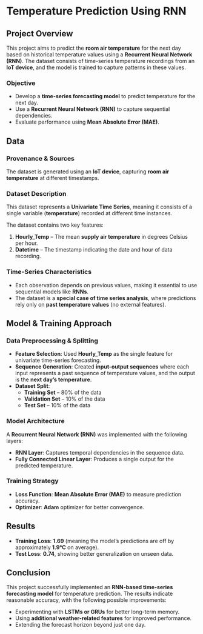 # **Temperature Prediction Using RNN**  

## **Project Overview**  
This project aims to predict the **room air temperature** for the next day based on historical temperature values using a **Recurrent Neural Network (RNN)**. The dataset consists of time-series temperature recordings from an **IoT device**, and the model is trained to capture patterns in these values.  

### **Objective**  
- Develop a **time-series forecasting model** to predict temperature for the next day.  
- Use a **Recurrent Neural Network (RNN)** to capture sequential dependencies.  
- Evaluate performance using **Mean Absolute Error (MAE)**.  

## **Data**  

### **Provenance & Sources**  
The dataset is generated using an **IoT device**, capturing **room air temperature** at different timestamps.  

### **Dataset Description**  
This dataset represents a **Univariate Time Series**, meaning it consists of a single variable (**temperature**) recorded at different time instances.  

The dataset contains two key features:  
1. **Hourly_Temp** – The mean **supply air temperature** in degrees Celsius per hour.  
2. **Datetime** – The timestamp indicating the date and hour of data recording.  

### **Time-Series Characteristics**  
- Each observation depends on previous values, making it essential to use sequential models like **RNNs**.  
- The dataset is a **special case of time series analysis**, where predictions rely only on **past temperature values** (no external features).  

## **Model & Training Approach**  
### **Data Preprocessing & Splitting**  
- **Feature Selection**: Used **Hourly_Temp** as the single feature for univariate time-series forecasting.  
- **Sequence Generation**: Created **input-output sequences** where each input represents a past sequence of temperature values, and the output is the **next day’s temperature**.  
- **Dataset Split**:  
  - **Training Set** – 80% of the data  
  - **Validation Set** – 10% of the data  
  - **Test Set** – 10% of the data  

### **Model Architecture**  
A **Recurrent Neural Network (RNN)** was implemented with the following layers:  
- **RNN Layer**: Captures temporal dependencies in the sequence data.  
- **Fully Connected Linear Layer**: Produces a single output for the predicted temperature.  

### **Training Strategy**  
- **Loss Function**: **Mean Absolute Error (MAE)** to measure prediction accuracy.  
- **Optimizer**: **Adam** optimizer for better convergence.  


## **Results**  
- **Training Loss**: **1.69** (meaning the model’s predictions are off by approximately **1.9°C** on average).  
- **Test Loss**: **0.74**, showing better generalization on unseen data.  

## **Conclusion**  
This project successfully implemented an **RNN-based time-series forecasting model** for temperature prediction. The results indicate reasonable accuracy, with the following possible improvements:  
- Experimenting with **LSTMs or GRUs** for better long-term memory.  
- Using **additional weather-related features** for improved performance.  
- Extending the forecast horizon beyond just one day.  


